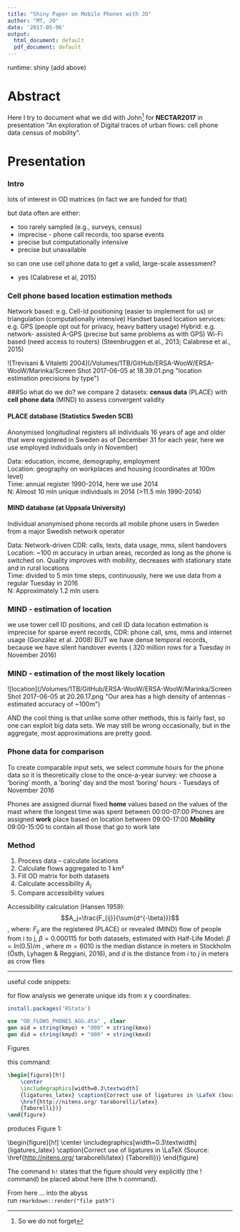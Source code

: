 ```yaml
---
title: "Shiny Paper on Mobile Phones with JO"
author: "MT, JO"
date: '2017-05-06'
output:
  html_document: default
  pdf_document: default
---
```


runtime: shiny (add above)


# Abstract

Here I try to document what we did with John[^fn1] for **NECTAR2017** in presentation "An exploration of Digital traces of urban flows: cell phone data census of mobility".

[^fn1]: So we do not forget

# Presentation 

### Intro
lots of interest in OD matrices (in fact we are funded for that)

but data often are either:

* too rarely sampled (e.g., surveys, census)
* imprecise - phone call records, too sparse events
* precise but computationally intensive
* precise but unavailable

so can one use cell phone data to get a valid, large-scale assessment?

* yes (Calabrese et al, 2015)


### Cell phone based location estimation methods
Network based: e.g. Cell-Id positioning (easier to implement for us) or triangulation (computationally intensive)
Handset based location services: e.g. GPS (people opt out for privacy, heavy battery usage)
Hybrid: e.g. network- assisted A-GPS (precise but same problems as with GPS)
Wi-Fi based (need access to routers)
    (Steenbruggen et al., 2013; Calabrese et al., 2015)

![Trevisani & Vitaletti 2004](/Volumes/1TB/GitHub/ERSA-WooW/ERSA-WooW/Marinka/Screen Shot 2017-06-05 at 18.39.01.png "location estimation precisions by type")


###So what do we do?
we compare 2 datasets: **census data** (PLACE) with **cell phone data** (MIND) to assess convergent validity

#### PLACE database (Statistics Sweden SCB)
Anonymised longitudinal registers
	all individuals 16 years of age and older that were registered in Sweden as of December 31 for each year, here we use employed individuals only in November)  

Data: education, income, demography, employment  
Location:	geography on workplaces and housing (coordinates at 100m level)  
Time:	annual register 1990-2014, here we use 2014  
N:	Almost 10 mln unique  individuals in 2014 (>11.5 mln 1990-2014)  

#### MIND database (at Uppsala University)
Individual anonymised phone records
	all mobile phone users in Sweden from a major Swedish network operator
	
Data: 
	Network-driven CDR: calls, texts, data usage, mms, silent handovers  
Location: 
	~100 m accuracy in urban areas, recorded as long as the phone is switched on. Quality improves with mobility, decreases with stationary state and in rural locations  
Time: 
	divided to 5 min time steps, continuously, here we use data from a regular Tuesday in 2016  
N: 
	Approximately 1.2 mln users
	

### MIND - estimation of location

we use tower cell ID positions, and cell ID data location estimation is imprecise for sparse event records, CDR: phone call, sms, mms and internet usage (González et al. 2008)
BUT we have dense temporal records, because we have silent handover events ( 320 million rows for a Tuesday in November 2016)

### MIND - estimation of the most likely location
![location](/Volumes/1TB/GitHub/ERSA-WooW/ERSA-WooW/Marinka/Screen Shot 2017-06-05 at 20.26.17.png "Our area has a high density of antennas - estimated accuracy of ~100m")

AND the cool thing is that unlike some other methods, this is fairly fast, so one can exploit big data sets. We may still be wrong occasionally, but in the aggregate, most approximations are pretty good.

### Phone data for comparison

To create comparable input sets, we select commute hours for the phone data so it is theoretically close to the once-a-year survey: we choose a ‘boring’ month, a ’boring’ day and the most ‘boring’ hours - Tuesdays of November 2016

Phones are assigned diurnal fixed **home** values based on the values of the mast where the longest time was spent between 00:00-07:00
Phones are assigned **work** place based on location between 09:00-17:00
**Mobility** 09:00-15:00 to contain all those that go to work late

### Method
1. Process data – calculate locations 
2. Calculate flows aggregated to 1 km²
3. Fill OD matrix for both datasets
4. Calculate accessibility $A_j$ 
5. Compare accessibility values

Accessibility calculation (Hansen 1959):
$$A_j=\frac{F_{ij}}{\sum{d^{-\beta}}}$$, where:
$F_{ij}$ are the registered (PLACE) or revealed (MIND) flow of people from i to j,
$\beta=0.000115$ for both datasets, estimated with Half-Life Model: $\beta= ln(0.5)/m$ , where $m=6010$ is the median distance in meters in Stockholm (Östh, Lyhagen & Reggiani, 2016),
and $d$ is the distance from $i$ to $j$ in meters as crow flies

***
useful code snippets:

for flow analysis we generate unique ids from x y coordinates:
```R
install.packages('RStata')
```

```Stata
use "OD_FLOWS_PHONES_AGG.dta" , clear
gen oid = string(kmyo) + "000" + string(kmxo)
gen did = string(kmyd) + "000" + string(kmxd)
```


Figures

this command: 

``` latex
\begin{figure}[h!]
	\center 
	\includegraphics[width=0.3\textwidth] 
	{ligatures_latex} \caption{Correct use of ligatures in \LaTeX (Source: 
	\href{http://nitens.org/ taraborelli/latex}
	{Taborelli})} 
\end{figure}
```

produces Figure 1:

\begin{figure}[h!]
	\center 
	\includegraphics[width=0.3\textwidth] 
	{ligatures_latex} \caption{Correct use of ligatures in \LaTeX (Source: 
	\href{http://nitens.org/ taraborelli/latex}
	{Taborelli})} 
\end{figure}

The command `h!` states that the figure should very explicitly (the ! command) be placed about here (the h command).

From here ... into the abyss  
run 
`rmarkdown::render("file path")`